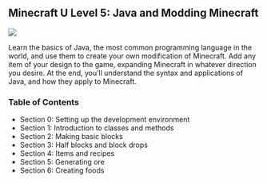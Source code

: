 ## Minecraft U Level 5: Java and Modding Minecraft

![](images/level5.png)

Learn the basics of Java, the most common programming language in the world, and use them to create your own modification of Minecraft. Add any item of your design to the game, expanding Minecraft in whatever direction you desire. At the end, you’ll understand the syntax and applications of Java, and how they apply to Minecraft.

### Table of Contents

* Section 0: Setting up the development environment
* Section 1: Introduction to classes and methods
* Section 2: Making basic blocks
* Section 3: Half blocks and block drops
* Section 4: Items and recipes 
* Section 5: Generating ore
* Section 6: Creating foods
